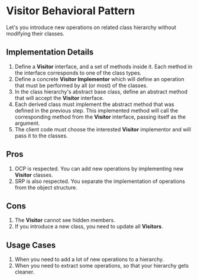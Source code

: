 # Visitor Behavioral Pattern

Let's you introduce new operations on related class hierarchy without modifying their classes.

## Implementation Details

1. Define a **Visitor** interface, and a set of methods inside it. Each method in the interface corresponds to one of the class types.
2. Define a concrete **Visitor Implementor** which will define an operation that must be performed by all (or most) of the classes.
3. In the class hierarchy's abstract base class, define an abstract method that will accept the **Visitor** interface.
4. Each derived class must implement the abstract method that was defined in the previous step. This implemented method will call the corresponding method from the **Visitor** interface, passing itself as the argument.
5. The client code must choose the interested **Visitor** implementor and will pass it to the classes.

## Pros

1. OCP is respected. You can add new operations by implementing new **Visitor** classes.
2. SRP is also respected. You separate the implementation of operations from the object structure.

## Cons

1. The **Visitor** cannot see hidden members.
2. If you introduce a new class, you need to update all **Visitors**.

## Usage Cases

1. When you need to add a lot of new operations to a hierarchy.
2. When you need to extract some operations, so that your hierarchy gets cleaner.
